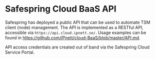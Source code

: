 # Safespring Cloud BaaS API

Safespring has deployed a public API that can be used to automate TSM client (node) management. The API is implemented as a RESTful API, accessible via `https://api.cloud.ipnett.se/`. Usage examples can be found in https://github.com/IPnett/cloud-BaaS/blob/master/API.md.

API access credentials are created out of band via the Safespring Cloud Service Portal.
